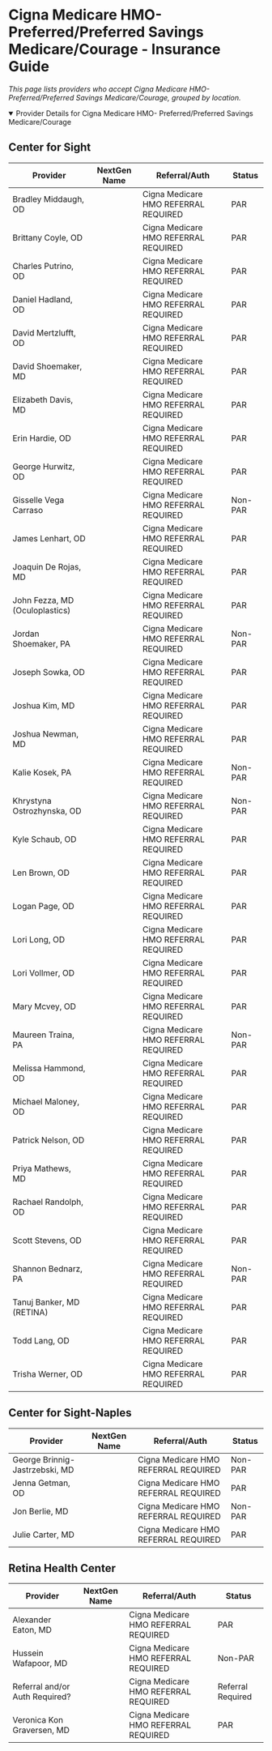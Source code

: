 # Cigna Medicare HMO- Preferred/Preferred Savings Medicare/Courage - Insurance Guide

*This page lists providers who accept Cigna Medicare HMO- Preferred/Preferred Savings Medicare/Courage, grouped by location.*

<details open><summary>Provider Details for Cigna Medicare HMO- Preferred/Preferred Savings Medicare/Courage</summary>

## Center for Sight

| Provider | NextGen Name | Referral/Auth | Status |
|----------|-------------|--------------|--------|
| Bradley Middaugh, OD |  | Cigna Medicare HMO REFERRAL REQUIRED | PAR |
| Brittany Coyle, OD |  | Cigna Medicare HMO REFERRAL REQUIRED | PAR |
| Charles Putrino, OD |  | Cigna Medicare HMO REFERRAL REQUIRED | PAR |
| Daniel Hadland, OD |  | Cigna Medicare HMO REFERRAL REQUIRED | PAR |
| David Mertzlufft, OD |  | Cigna Medicare HMO REFERRAL REQUIRED | PAR |
| David Shoemaker, MD |  | Cigna Medicare HMO REFERRAL REQUIRED | PAR |
| Elizabeth Davis, MD |  | Cigna Medicare HMO REFERRAL REQUIRED | PAR |
| Erin Hardie, OD |  | Cigna Medicare HMO REFERRAL REQUIRED | PAR |
| George Hurwitz, OD |  | Cigna Medicare HMO REFERRAL REQUIRED | PAR |
| Gisselle Vega Carraso |  | Cigna Medicare HMO REFERRAL REQUIRED | Non-PAR |
| James Lenhart, OD |  | Cigna Medicare HMO REFERRAL REQUIRED | PAR |
| Joaquin De Rojas, MD |  | Cigna Medicare HMO REFERRAL REQUIRED | PAR |
| John Fezza, MD (Oculoplastics) |  | Cigna Medicare HMO REFERRAL REQUIRED | PAR |
| Jordan Shoemaker, PA |  | Cigna Medicare HMO REFERRAL REQUIRED | Non-PAR |
| Joseph Sowka, OD |  | Cigna Medicare HMO REFERRAL REQUIRED | PAR |
| Joshua Kim, MD |  | Cigna Medicare HMO REFERRAL REQUIRED | PAR |
| Joshua Newman, MD |  | Cigna Medicare HMO REFERRAL REQUIRED | PAR |
| Kalie Kosek, PA |  | Cigna Medicare HMO REFERRAL REQUIRED | Non-PAR |
| Khrystyna Ostrozhynska, OD |  | Cigna Medicare HMO REFERRAL REQUIRED | Non-PAR |
| Kyle Schaub, OD |  | Cigna Medicare HMO REFERRAL REQUIRED | PAR |
| Len Brown, OD |  | Cigna Medicare HMO REFERRAL REQUIRED | PAR |
| Logan Page, OD |  | Cigna Medicare HMO REFERRAL REQUIRED | PAR |
| Lori Long, OD |  | Cigna Medicare HMO REFERRAL REQUIRED | PAR |
| Lori Vollmer, OD |  | Cigna Medicare HMO REFERRAL REQUIRED | PAR |
| Mary Mcvey, OD |  | Cigna Medicare HMO REFERRAL REQUIRED | PAR |
| Maureen Traina, PA |  | Cigna Medicare HMO REFERRAL REQUIRED | Non-PAR |
| Melissa Hammond, OD |  | Cigna Medicare HMO REFERRAL REQUIRED | PAR |
| Michael Maloney, OD |  | Cigna Medicare HMO REFERRAL REQUIRED | PAR |
| Patrick Nelson, OD |  | Cigna Medicare HMO REFERRAL REQUIRED | PAR |
| Priya Mathews, MD |  | Cigna Medicare HMO REFERRAL REQUIRED | PAR |
| Rachael Randolph, OD |  | Cigna Medicare HMO REFERRAL REQUIRED | PAR |
| Scott Stevens, OD |  | Cigna Medicare HMO REFERRAL REQUIRED | PAR |
| Shannon Bednarz, PA |  | Cigna Medicare HMO REFERRAL REQUIRED | Non-PAR |
| Tanuj Banker, MD (RETINA) |  | Cigna Medicare HMO REFERRAL REQUIRED | PAR |
| Todd Lang, OD |  | Cigna Medicare HMO REFERRAL REQUIRED | PAR |
| Trisha Werner, OD |  | Cigna Medicare HMO REFERRAL REQUIRED | PAR |

## Center for Sight-Naples

| Provider | NextGen Name | Referral/Auth | Status |
|----------|-------------|--------------|--------|
| George Brinnig-Jastrzebski, MD |  | Cigna Medicare HMO REFERRAL REQUIRED | Non-PAR |
| Jenna Getman, OD |  | Cigna Medicare HMO REFERRAL REQUIRED | PAR |
| Jon Berlie, MD |  | Cigna Medicare HMO REFERRAL REQUIRED | Non-PAR |
| Julie Carter, MD |  | Cigna Medicare HMO REFERRAL REQUIRED | PAR |

## Retina Health Center

| Provider | NextGen Name | Referral/Auth | Status |
|----------|-------------|--------------|--------|
| Alexander Eaton, MD |  | Cigna Medicare HMO REFERRAL REQUIRED | PAR |
| Hussein Wafapoor, MD |  | Cigna Medicare HMO REFERRAL REQUIRED | Non-PAR |
| Referral and/or Auth Required? |  | Cigna Medicare HMO REFERRAL REQUIRED | Referral Required |
| Veronica Kon Graversen, MD |  | Cigna Medicare HMO REFERRAL REQUIRED | PAR |

</details>

